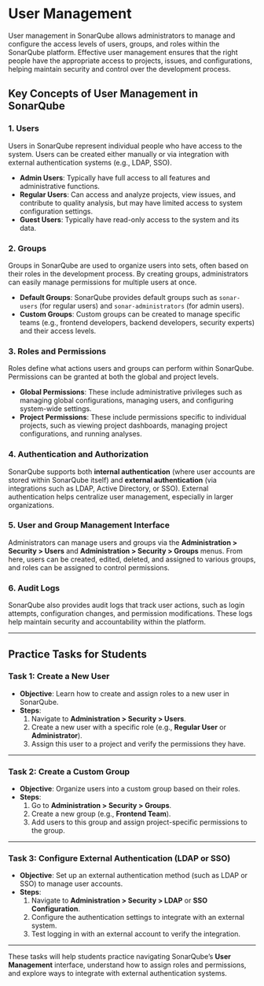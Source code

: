# User Management

User management in SonarQube allows administrators to manage and configure the access levels of users, groups, and roles within the SonarQube platform. Effective user management ensures that the right people have the appropriate access to projects, issues, and configurations, helping maintain security and control over the development process.

## Key Concepts of User Management in SonarQube

### 1. **Users**
Users in SonarQube represent individual people who have access to the system. Users can be created either manually or via integration with external authentication systems (e.g., LDAP, SSO).

- **Admin Users**: Typically have full access to all features and administrative functions.
- **Regular Users**: Can access and analyze projects, view issues, and contribute to quality analysis, but may have limited access to system configuration settings.
- **Guest Users**: Typically have read-only access to the system and its data.

### 2. **Groups**
Groups in SonarQube are used to organize users into sets, often based on their roles in the development process. By creating groups, administrators can easily manage permissions for multiple users at once.

- **Default Groups**: SonarQube provides default groups such as `sonar-users` (for regular users) and `sonar-administrators` (for admin users).
- **Custom Groups**: Custom groups can be created to manage specific teams (e.g., frontend developers, backend developers, security experts) and their access levels.

### 3. **Roles and Permissions**
Roles define what actions users and groups can perform within SonarQube. Permissions can be granted at both the global and project levels.

- **Global Permissions**: These include administrative privileges such as managing global configurations, managing users, and configuring system-wide settings.
- **Project Permissions**: These include permissions specific to individual projects, such as viewing project dashboards, managing project configurations, and running analyses.

### 4. **Authentication and Authorization**
SonarQube supports both **internal authentication** (where user accounts are stored within SonarQube itself) and **external authentication** (via integrations such as LDAP, Active Directory, or SSO). External authentication helps centralize user management, especially in larger organizations.

### 5. **User and Group Management Interface**
Administrators can manage users and groups via the **Administration > Security > Users** and **Administration > Security > Groups** menus. From here, users can be created, edited, deleted, and assigned to various groups, and roles can be assigned to control permissions.

### 6. **Audit Logs**
SonarQube also provides audit logs that track user actions, such as login attempts, configuration changes, and permission modifications. These logs help maintain security and accountability within the platform.

---

## Practice Tasks for Students

### Task 1: Create a New User
- **Objective**: Learn how to create and assign roles to a new user in SonarQube.
- **Steps**:
  1. Navigate to **Administration > Security > Users**.
  2. Create a new user with a specific role (e.g., **Regular User** or **Administrator**).
  3. Assign this user to a project and verify the permissions they have.

---

### Task 2: Create a Custom Group
- **Objective**: Organize users into a custom group based on their roles.
- **Steps**:
  1. Go to **Administration > Security > Groups**.
  2. Create a new group (e.g., **Frontend Team**).
  3. Add users to this group and assign project-specific permissions to the group.

---

### Task 3: Configure External Authentication (LDAP or SSO)
- **Objective**: Set up an external authentication method (such as LDAP or SSO) to manage user accounts.
- **Steps**:
  1. Navigate to **Administration > Security > LDAP** or **SSO Configuration**.
  2. Configure the authentication settings to integrate with an external system.
  3. Test logging in with an external account to verify the integration.

---

These tasks will help students practice navigating SonarQube’s **User Management** interface, understand how to assign roles and permissions, and explore ways to integrate with external authentication systems.
